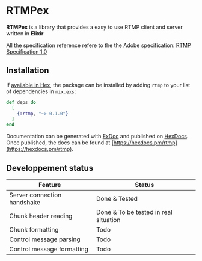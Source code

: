 # RTMPex

**RTMPex** is a library that provides a easy to use RTMP client and server written in **Elixir**

All the specification reference refere to the the Adobe specification: [RTMP Specification 1.0](https://wwwimages2.adobe.com/content/dam/acom/en/devnet/rtmp/pdf/rtmp_specification_1.0.pdf)

## Installation

If [available in Hex](https://hex.pm/docs/publish), the package can be installed
by adding `rtmp` to your list of dependencies in `mix.exs`:

```elixir
def deps do
  [
    {:rtmp, "~> 0.1.0"}
  ]
end
```

Documentation can be generated with [ExDoc](https://github.com/elixir-lang/ex_doc)
and published on [HexDocs](https://hexdocs.pm). Once published, the docs can
be found at [https://hexdocs.pm/rtmp](https://hexdocs.pm/rtmp).

## Developpement status

| Feature | Status |
| --- | --- |
| Server connection handshake | Done & Tested |
| Chunk header reading | Done & To be tested in real situation |
| Chunk formatting | Todo |
| Control message parsing | Todo |
| Control message formatting | Todo |
